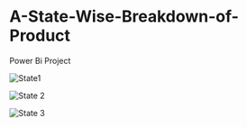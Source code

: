 # A-State-Wise-Breakdown-of-Product


Power Bi Project

![State1](https://github.com/user-attachments/assets/e358ec5c-4dda-4b76-8f0d-7066e50a158d)

![State 2](https://github.com/user-attachments/assets/52d61e2b-cd9d-4214-8663-39248530b415)

![State 3](https://github.com/user-attachments/assets/e86ae9e8-3b3a-40c5-817a-e9b13de8f931)
